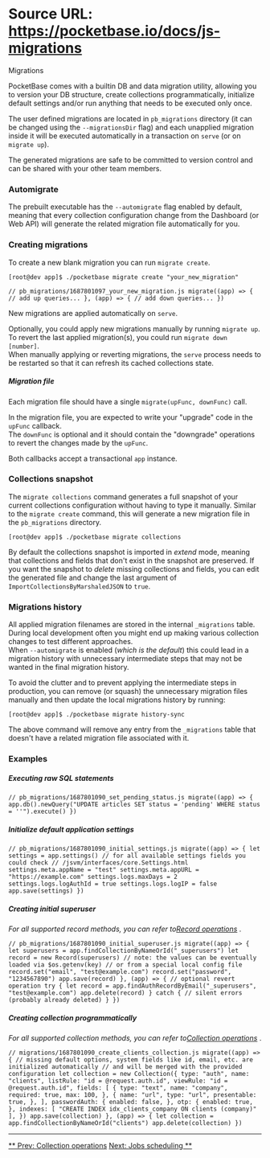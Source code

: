 # Source URL: https://pocketbase.io/docs/js-migrations

Migrations

PocketBase comes with a builtin DB and data migration utility, allowing you to version your DB structure, create collections programmatically, initialize default settings and/or run anything that needs to be executed only once.

The user defined migrations are located in `pb_migrations` directory (it can be changed using the `--migrationsDir` flag) and each unapplied migration inside it will be executed automatically in a transaction on `serve` (or on `migrate up`).

The generated migrations are safe to be committed to version control and can be shared with your other team members.

###  Automigrate 

The prebuilt executable has the `--automigrate` flag enabled by default, meaning that every collection configuration change from the Dashboard (or Web API) will generate the related migration file automatically for you.

###  Creating migrations 

To create a new blank migration you can run `migrate create`.

`[root@dev app]$ ./pocketbase migrate create "your_new_migration"`

`// pb_migrations/1687801097_your_new_migration.js migrate((app) => { // add up queries... }, (app) => { // add down queries... })`

New migrations are applied automatically on `serve`.

Optionally, you could apply new migrations manually by running `migrate up`.   
To revert the last applied migration(s), you could run `migrate down [number]`.   
When manually applying or reverting migrations, the `serve` process needs to be restarted so that it can refresh its cached collections state.

#####  Migration file 

Each migration file should have a single `migrate(upFunc, downFunc)` call.

In the migration file, you are expected to write your "upgrade" code in the `upFunc` callback.   
The `downFunc` is optional and it should contain the "downgrade" operations to revert the changes made by the `upFunc`.

Both callbacks accept a transactional `app` instance.

###  Collections snapshot 

The `migrate collections` command generates a full snapshot of your current collections configuration without having to type it manually. Similar to the `migrate create` command, this will generate a new migration file in the `pb_migrations` directory.

`[root@dev app]$ ./pocketbase migrate collections`

By default the collections snapshot is imported in *extend* mode, meaning that collections and fields that don't exist in the snapshot are preserved. If you want the snapshot to *delete* missing collections and fields, you can edit the generated file and change the last argument of `ImportCollectionsByMarshaledJSON` to `true`.

###  Migrations history 

All applied migration filenames are stored in the internal `_migrations` table.   
During local development often you might end up making various collection changes to test different approaches.   
When `--automigrate` is enabled (*which is the default*) this could lead in a migration history with unnecessary intermediate steps that may not be wanted in the final migration history.

To avoid the clutter and to prevent applying the intermediate steps in production, you can remove (or squash) the unnecessary migration files manually and then update the local migrations history by running:

`[root@dev app]$ ./pocketbase migrate history-sync`

The above command will remove any entry from the `_migrations` table that doesn't have a related migration file associated with it.

###  Examples 

#####  Executing raw SQL statements 

`// pb_migrations/1687801090_set_pending_status.js migrate((app) => { app.db().newQuery("UPDATE articles SET status = 'pending' WHERE status = ''").execute() })`

#####  Initialize default application settings 

`// pb_migrations/1687801090_initial_settings.js migrate((app) => { let settings = app.settings() // for all available settings fields you could check // /jsvm/interfaces/core.Settings.html settings.meta.appName = "test" settings.meta.appURL = "https://example.com" settings.logs.maxDays = 2 settings.logs.logAuthId = true settings.logs.logIP = false app.save(settings) })`

#####  Creating initial superuser 

*For all supported record methods, you can refer to[Record operations](/docs/js-records)* .

`// pb_migrations/1687801090_initial_superuser.js migrate((app) => { let superusers = app.findCollectionByNameOrId("_superusers") let record = new Record(superusers) // note: the values can be eventually loaded via $os.getenv(key) // or from a special local config file record.set("email", "test@example.com") record.set("password", "1234567890") app.save(record) }, (app) => { // optional revert operation try { let record = app.findAuthRecordByEmail("_superusers", "test@example.com") app.delete(record) } catch { // silent errors (probably already deleted) } })`

#####  Creating collection programmatically 

*For all supported collection methods, you can refer to[Collection operations](/docs/js-collections)* .

`// migrations/1687801090_create_clients_collection.js migrate((app) => { // missing default options, system fields like id, email, etc. are initialized automatically // and will be merged with the provided configuration let collection = new Collection({ type: "auth", name: "clients", listRule: "id = @request.auth.id", viewRule: "id = @request.auth.id", fields: [ { type: "text", name: "company", required: true, max: 100, }, { name: "url", type: "url", presentable: true, }, ], passwordAuth: { enabled: false, }, otp: { enabled: true, }, indexes: [ "CREATE INDEX idx_clients_company ON clients (company)" ], }) app.save(collection) }, (app) => { let collection = app.findCollectionByNameOrId("clients") app.delete(collection) })`

* * *

[** Prev: Collection operations](/docs/js-collections) [Next: Jobs scheduling **](/docs/js-jobs-scheduling)